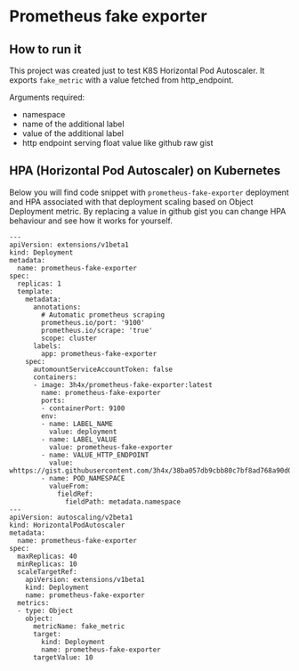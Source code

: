 # Prometheus fake exporter

## How to run it
This project was created just to test K8S Horizontal Pod Autoscaler.
It exports `fake_metric` with a value fetched from http_endpoint.

Arguments required:  
- namespace
- name of the additional label 
- value of the additional label
- http endpoint serving float value like github raw gist

## HPA (Horizontal Pod Autoscaler) on Kubernetes

Below you will find code snippet with `prometheus-fake-exporter` deployment and HPA associated with that deployment scaling based on Object Deployment metric.
By replacing a value in github gist you can change HPA behaviour and see how it works for yourself.

```
---
apiVersion: extensions/v1beta1
kind: Deployment
metadata:
  name: prometheus-fake-exporter
spec:
  replicas: 1
  template:
    metadata:
      annotations:
        # Automatic prometheus scraping
        prometheus.io/port: '9100'
        prometheus.io/scrape: 'true'
        scope: cluster
      labels:
        app: prometheus-fake-exporter
    spec:
      automountServiceAccountToken: false
      containers:
      - image: 3h4x/prometheus-fake-exporter:latest
        name: prometheus-fake-exporter
        ports:
        - containerPort: 9100
        env:
        - name: LABEL_NAME
          value: deployment
        - name: LABEL_VALUE
          value: prometheus-fake-exporter
        - name: VALUE_HTTP_ENDPOINT
          value: whttps://gist.githubusercontent.com/3h4x/38ba057db9cbb80c7bf8ad768a90d086/raw/value
        - name: POD_NAMESPACE
          valueFrom:	
            fieldRef:	
              fieldPath: metadata.namespace
---
apiVersion: autoscaling/v2beta1
kind: HorizontalPodAutoscaler
metadata:
  name: prometheus-fake-exporter
spec:
  maxReplicas: 40
  minReplicas: 10
  scaleTargetRef:
    apiVersion: extensions/v1beta1
    kind: Deployment
    name: prometheus-fake-exporter
  metrics:
  - type: Object
    object:
      metricName: fake_metric
      target:
        kind: Deployment
        name: prometheus-fake-exporter
      targetValue: 10
```
